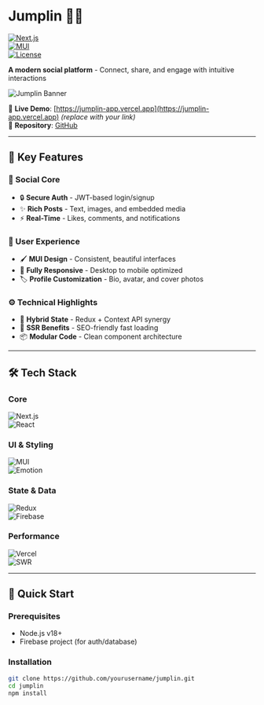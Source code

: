 # Jumplin 📱✨  
[![Next.js](https://img.shields.io/badge/Next.js-14.0-blue?logo=nextdotjs)](https://nextjs.org)  
[![MUI](https://img.shields.io/badge/Material_UI-5.14-007FFF?logo=mui)](https://mui.com)  
[![License](https://img.shields.io/badge/License-MIT-green.svg)](LICENSE)  

**A modern social platform** - Connect, share, and engage with intuitive interactions  

![Jumplin Banner](https://res.cloudinary.com/demo/image/upload/w_1200,h_400,c_fill,q_auto,f_auto/text:Jumplin%20%F0%9F%93%B2%F0%9F%8E%89,co_rgb:FFFFFF,g_south_west,x_100,y_100,l_text:Montserrat_72_bold:Jumplin,co_rgb:FFFFFF,g_south_west,x_100,y_180,bg_gradient:0:4361EE,90:3A0CA3/w_mul_0.4,h_mul_0.4/fl_layer_apply,g_south_west,x_100,y_180/social_illustration.png)

🔗 **Live Demo**: [https://jumplin-app.vercel.app](https://jumplin-app.vercel.app) *(replace with your link)*  
📂 **Repository**: [GitHub](https://lnkd.in/dhCDTXRg)

---

## 🌟 Key Features  

### 👥 Social Core  
- 🔒 **Secure Auth** - JWT-based login/signup  
- ✨ **Rich Posts** - Text, images, and embedded media  
- ⚡ **Real-Time** - Likes, comments, and notifications  

### 🎨 User Experience  
- 🖌️ **MUI Design** - Consistent, beautiful interfaces  
- 📱 **Fully Responsive** - Desktop to mobile optimized  
- 🏷️ **Profile Customization** - Bio, avatar, and cover photos  

### ⚙️ Technical Highlights  
- 🔄 **Hybrid State** - Redux + Context API synergy  
- 🚀 **SSR Benefits** - SEO-friendly fast loading  
- 📦 **Modular Code** - Clean component architecture  

---

## 🛠 Tech Stack  

### Core  
![Next.js](https://img.shields.io/badge/Next.js-14.0-000000?logo=nextdotjs)  
![React](https://img.shields.io/badge/React-18.2-61DAFB?logo=react)  

### UI & Styling  
![MUI](https://img.shields.io/badge/Material_UI-5.14-007FFF?logo=mui)  
![Emotion](https://img.shields.io/badge/Styling-Emotion-pink)  

### State & Data  
![Redux](https://img.shields.io/badge/Redux_Toolkit-1.9-764ABC?logo=redux)  
![Firebase](https://img.shields.io/badge/Firebase-9.22-FFCA28?logo=firebase)  

### Performance  
![Vercel](https://img.shields.io/badge/Hosting-Vercel-black?logo=vercel)  
![SWR](https://img.shields.io/badge/Data_Fetching-SWR-000000)  

---

## 🚀 Quick Start  

### Prerequisites  
- Node.js v18+  
- Firebase project (for auth/database)  

### Installation  
```bash
git clone https://github.com/yourusername/jumplin.git
cd jumplin
npm install
